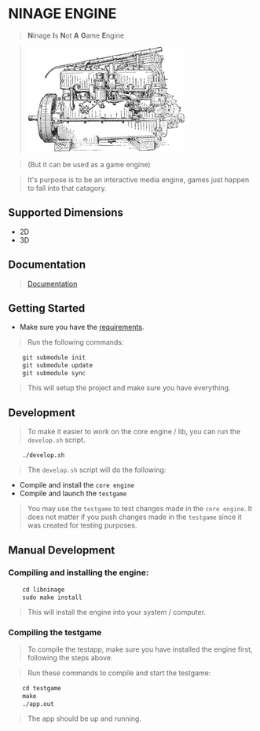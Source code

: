 # NINAGE ENGINE
> **N**inage **I**s **N**ot **A** **G**ame **E**ngine

> ![alt text](77599_vrlrc_engine_sm.gif)

> (But it can be used as a game engine)

> It's purpose is to be an interactive media engine, games just happen
> to fall into that catagory.

## Supported Dimensions
* 2D
* 3D

## Documentation
> [Documentation](DOCUMENTATION.md)

## Getting Started
* Make sure you have the [requirements](REQUIREMENTS.md).
> Run the following commands:

        git submodule init
        git submodule update
        git submodule sync

> This will setup the project and make sure you have everything.

## Development
> To make it easier to work on the core engine / lib, you can run
> the `develop.sh` script.

        ./develop.sh

> The `develop.sh` script will do the following:
* Compile and install the `core engine`
* Compile and launch the `testgame`

> You may use the `testgame` to test changes made in the `core engine`.
> It does not matter if you push changes made in the `testgame` since it
> was created for testing purposes.

## Manual Development
### Compiling and installing the engine:

        cd libninage
        sudo make install

> This will install the engine into your system / computer.

### Compiling the testgame
> To compile the testapp, make sure you have installed the engine first,
> following the steps above.

> Run these commands to compile and start the testgame:

        cd testgame
        make
        ./app.out

> The app should be up and running.
